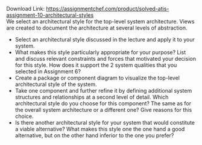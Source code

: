 Download Link: https://assignmentchef.com/product/solved-atis-assignment-10-architectural-styles
<br>
We select an architectural style for the top-level system architecture. Views are created to document the architecture at several levels of abstraction.

<ul>

 <li>Select an architectural style discussed in the lecture and apply it to your system.</li>

 <li>What makes this style particularly appropriate for your purpose? List and discuss relevant constraints and forces that motivated your decision for this style. How does it support the 2 system qualities that you selected in Assignment 6?</li>

 <li>Create a package or component diagram to visualize the top-level architectural style of the system.</li>

 <li>Take one component and further refine it by defining additional system structures and relationships at a second level of detail. Which architectural style do you choose for this component? The same as for the overall system architecture or a different one? Give reasons for this choice.</li>

 <li>Is there another architectural style for your system that would constitute a viable alternative? What makes this style one the one hand a good alternative, but on the other hand inferior to the one you prefer?</li>

</ul>